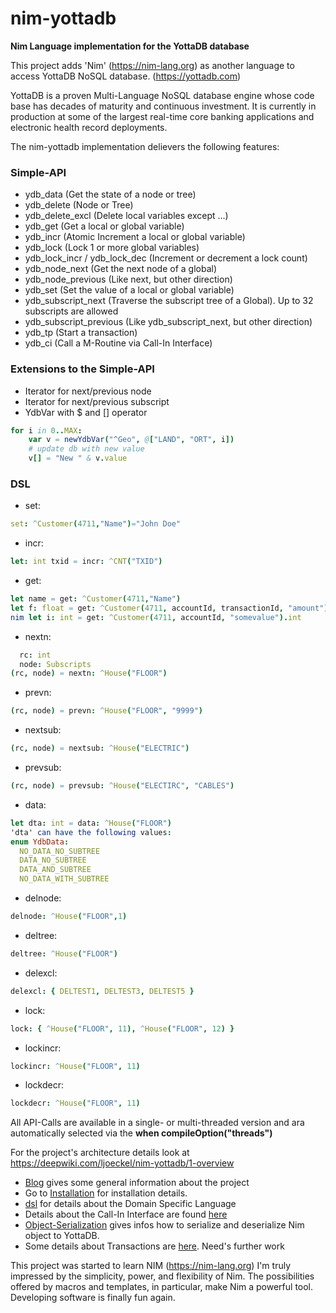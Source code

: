 # nim-yottadb
**Nim Language implementation for the YottaDB database**

This project adds 'Nim' (https://nim-lang.org) as another language to access YottaDB NoSQL database. (https://yottadb.com)

YottaDB is a proven Multi-Language NoSQL database engine whose code base has decades of maturity and continuous investment. It is currently in production at some of the largest real-time core banking applications and electronic health record deployments.

The nim-yottadb implementation delievers the following features:
### Simple-API ###
- ydb_data (Get the state of a node or tree)
- ydb_delete (Node or Tree)
- ydb_delete_excl (Delete local variables except ...)
- ydb_get (Get a local or global variable)
- ydb_incr (Atomic Increment a local or global variable)
- ydb_lock (Lock 1 or more global variables)
- ydb_lock_incr / ydb_lock_dec (Increment or decrement a lock count)
- ydb_node_next (Get the next node of a global)
- ydb_node_previous (Like next, but other direction)
- ydb_set (Set the value of a local or global variable)
- ydb_subscript_next (Traverse the subscript tree of a Global). Up to 32 subscripts are allowed
- ydb_subscript_previous (Like ydb_subscript_next, but other direction)
- ydb_tp (Start a transaction)
- ydb_ci (Call a M-Routine via Call-In Interface)

### Extensions to the Simple-API
- Iterator for next/previous node
- Iterator for next/previous subscript
- YdbVar with $ and [] operator
```nim
for i in 0..MAX:
    var v = newYdbVar("^Geo", @["LAND", "ORT", i])
    # update db with new value
    v[] = "New " & v.value
```
### DSL
- set: 
```nim
set: ^Customer(4711,"Name")="John Doe"
```
- incr:
```nim
let: int txid = incr: ^CNT("TXID")
```
- get:
```nim
let name = get: ^Customer(4711,"Name")
let f: float = get: ^Customer(4711, accountId, transactionId, "amount").float
nim let i: int = get: ^Customer(4711, accountId, "somevalue").int
```
- nextn:
```nim var
  rc: int
  node: Subscripts
(rc, node) = nextn: ^House("FLOOR")
```
- prevn:
```nim
(rc, node) = prevn: ^House("FLOOR", "9999")
```
- nextsub:
```nim
(rc, node) = nextsub: ^House("ELECTRIC")
```
- prevsub:
```nim
(rc, node) = prevsub: ^House("ELECTIRC", "CABLES")
```
- data:
```nim
let dta: int = data: ^House("FLOOR")
'dta' can have the following values:
enum YdbData:
  NO_DATA_NO_SUBTREE
  DATA_NO_SUBTREE
  DATA_AND_SUBTREE
  NO_DATA_WITH_SUBTREE
```
- delnode:
```nim
delnode: ^House("FLOOR",1)
```
- deltree:
```nim
deltree: ^House("FLOOR")
```
- delexcl:
```nim
delexcl: { DELTEST1, DELTEST3, DELTEST5 }
```
- lock:
```nim
lock: { ^House("FLOOR", 11), ^House("FLOOR", 12) }
```
- lockincr:
```nim
lockincr: ^House("FLOOR", 11)
```
- lockdecr:
```nim
lockdecr: ^House("FLOOR", 11)
```


All API-Calls are available in a single- or multi-threaded version and ara automatically selected via the **when compileOption("threads")**


For the project's architecture details look at https://deepwiki.com/ljoeckel/nim-yottadb/1-overview

- [Blog](doc/blog.md) gives some general information about the project
- Go to [Installation](doc/installation_and_using.md) for installation details.
- [dsl](doc/dsl.md) for details about the Domain Specific Language
- Details about the Call-In Interface are found [here](doc/callin_interface.md)
- [Object-Serialization](doc/object_serialization.md) gives infos how to serialize and deserialize Nim object to YottaDB.
- Some details about Transactions are [here](doc/yottadb.md). Need's further work

This project was started to learn NIM (https://nim-lang.org)
I'm truly impressed by the simplicity, power, and flexibility of Nim. The possibilities offered by macros and templates, in particular, make Nim a powerful tool. Developing software is finally fun again.



